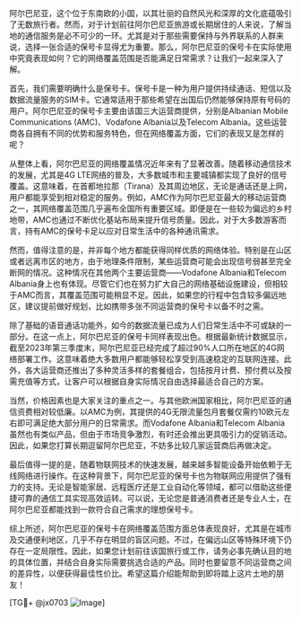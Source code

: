 阿尔巴尼亚，这个位于东南欧的小国，以其壮丽的自然风光和深厚的文化底蕴吸引了无数旅行者。然而，对于计划前往阿尔巴尼亚旅游或长期居住的人来说，了解当地的通信服务是必不可少的一环。尤其是对于那些需要保持与外界联系的人群来说，选择一张合适的保号卡显得尤为重要。那么，阿尔巴尼亚的保号卡在实际使用中究竟表现如何？它的网络覆盖范围是否能满足日常需求？让我们一起来深入了解。

首先，我们需要明确什么是保号卡。保号卡是一种为用户提供持续通话、短信以及数据流量服务的SIM卡。它通常适用于那些希望在出国后仍然能够保持原有号码的用户。阿尔巴尼亚的保号卡主要由该国三大运营商提供，分别是Albanian Mobile Communications (AMC)、Vodafone Albania以及Telecom Albania。这些运营商各自拥有不同的优势和服务特色，但在网络覆盖方面，它们的表现又是怎样的呢？

从整体上看，阿尔巴尼亚的网络覆盖情况近年来有了显著改善。随着移动通信技术的发展，尤其是4G LTE网络的普及，大多数城市和主要城镇都实现了良好的信号覆盖。这意味着，在首都地拉那（Tirana）及其周边地区，无论是通话还是上网，用户都能享受到相对稳定的服务。例如，AMC作为阿尔巴尼亚最大的移动运营商之一，其网络覆盖范围几乎遍布全国所有重要区域。即便是在一些较为偏远的乡村地带，AMC也通过不断优化基站布局来提升信号质量。因此，对于大多数游客而言，持有AMC的保号卡足以应对日常生活中的各种通讯需求。

然而，值得注意的是，并非每个地方都能获得同样优质的网络体验。特别是在山区或者远离市区的地方，由于地理条件限制，某些运营商可能会出现信号弱甚至完全断网的情况。这种情况在其他两个主要运营商——Vodafone Albania和Telecom Albania身上也有体现。尽管它们也在努力扩大自己的网络基础设施建设，但相较于AMC而言，其覆盖范围可能稍显不足。因此，如果您的行程中包含较多偏远地区，建议提前做好规划，比如携带多张不同运营商的保号卡以备不时之需。

除了基础的语音通话功能外，如今的数据流量已成为人们日常生活中不可或缺的一部分。在这一点上，阿尔巴尼亚的保号卡同样表现出色。根据最新统计数据显示，截至2023年第三季度末，阿尔巴尼亚已经完成了超过90%人口所在地区的4G网络部署工作。这意味着绝大多数用户都能够轻松享受到高速稳定的互联网连接。此外，各大运营商还推出了多种灵活多样的套餐组合，包括按月计费、预付费以及按需充值等方式，让客户可以根据自身实际情况自由选择最适合自己的方案。

当然，价格因素也是大家关注的重点之一。与其他欧洲国家相比，阿尔巴尼亚的通信资费相对较低廉。以AMC为例，其提供的4G无限流量包月套餐仅需约10欧元左右即可满足绝大部分用户的日常需求。而Vodafone Albania和Telecom Albania虽然也有类似产品，但由于市场竞争激烈，有时还会推出更具吸引力的促销活动。因此，如果您打算长期逗留阿尔巴尼亚，不妨多比较几家运营商后再做决定。

最后值得一提的是，随着物联网技术的快速发展，越来越多智能设备开始依赖于无线网络进行操作。在这种背景下，阿尔巴尼亚的保号卡也为物联网应用提供了强有力的支持。无论是智能家居、远程医疗还是工业自动化等领域，都可以借助这些便捷可靠的通信工具实现高效运转。可以说，无论您是普通消费者还是专业人士，在阿尔巴尼亚都能找到一款符合自己需求的理想保号卡。

综上所述，阿尔巴尼亚的保号卡在网络覆盖范围方面总体表现良好，尤其是在城市及交通便利地区，几乎不存在明显的盲区问题。不过，在偏远山区等特殊环境下仍存在一定局限性。因此，如果您计划前往该国旅行或工作，请务必事先确认目的地的具体位置，并结合自身实际需要挑选合适的产品。同时也要留意不同运营商之间的差异性，以便获得最佳性价比。希望这篇介绍能帮助到即将踏上这片土地的朋友！

[TG💪+ @jx0703 ![Image](https://github.com/user-attachments/assets/dbca1d08-cadb-493c-b0ec-ad6f7a83f270)]